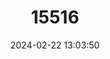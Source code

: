 ---
title: "15516"
category: "Ornithoptera chimaera"
draft: false
date: 2024-02-22 13:03:50
languages:
  French: ["La chimère", "Ornithoptère chimère"]
  English: ["Chimaera Birdwing"]
---